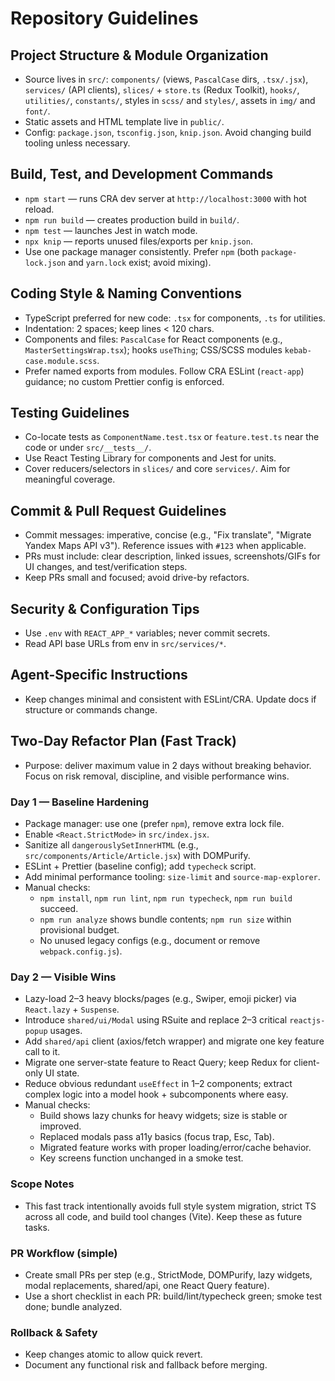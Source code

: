 # Repository Guidelines

## Project Structure & Module Organization
- Source lives in `src/`: `components/` (views, `PascalCase` dirs, `.tsx/.jsx`), `services/` (API clients), `slices/` + `store.ts` (Redux Toolkit), `hooks/`, `utilities/`, `constants/`, styles in `scss/` and `styles/`, assets in `img/` and `font/`.
- Static assets and HTML template live in `public/`.
- Config: `package.json`, `tsconfig.json`, `knip.json`. Avoid changing build tooling unless necessary.

## Build, Test, and Development Commands
- `npm start` — runs CRA dev server at `http://localhost:3000` with hot reload.
- `npm run build` — creates production build in `build/`.
- `npm test` — launches Jest in watch mode.
- `npx knip` — reports unused files/exports per `knip.json`.
- Use one package manager consistently. Prefer `npm` (both `package-lock.json` and `yarn.lock` exist; avoid mixing).

## Coding Style & Naming Conventions
- TypeScript preferred for new code: `.tsx` for components, `.ts` for utilities.
- Indentation: 2 spaces; keep lines < 120 chars.
- Components and files: `PascalCase` for React components (e.g., `MasterSettingsWrap.tsx`); hooks `useThing`; CSS/SCSS modules `kebab-case.module.scss`.
- Prefer named exports from modules. Follow CRA ESLint (`react-app`) guidance; no custom Prettier config is enforced.

## Testing Guidelines
- Co-locate tests as `ComponentName.test.tsx` or `feature.test.ts` near the code or under `src/__tests__/`.
- Use React Testing Library for components and Jest for units.
- Cover reducers/selectors in `slices/` and core `services/`. Aim for meaningful coverage.

## Commit & Pull Request Guidelines
- Commit messages: imperative, concise (e.g., "Fix translate", "Migrate Yandex Maps API v3"). Reference issues with `#123` when applicable.
- PRs must include: clear description, linked issues, screenshots/GIFs for UI changes, and test/verification steps.
- Keep PRs small and focused; avoid drive-by refactors.

## Security & Configuration Tips
- Use `.env` with `REACT_APP_*` variables; never commit secrets.
- Read API base URLs from env in `src/services/*`.

## Agent-Specific Instructions
- Keep changes minimal and consistent with ESLint/CRA. Update docs if structure or commands change.

## Two-Day Refactor Plan (Fast Track)

- Purpose: deliver maximum value in 2 days without breaking behavior. Focus on risk removal, discipline, and visible performance wins.

### Day 1 — Baseline Hardening
- Package manager: use one (prefer `npm`), remove extra lock file.
- Enable `<React.StrictMode>` in `src/index.jsx`.
- Sanitize all `dangerouslySetInnerHTML` (e.g., `src/components/Article/Article.jsx`) with DOMPurify.
- ESLint + Prettier (baseline config); add `typecheck` script.
- Add minimal performance tooling: `size-limit` and `source-map-explorer`.
- Manual checks:
  - `npm install`, `npm run lint`, `npm run typecheck`, `npm run build` succeed.
  - `npm run analyze` shows bundle contents; `npm run size` within provisional budget.
  - No unused legacy configs (e.g., document or remove `webpack.config.js`).

### Day 2 — Visible Wins
- Lazy-load 2–3 heavy blocks/pages (e.g., Swiper, emoji picker) via `React.lazy` + `Suspense`.
- Introduce `shared/ui/Modal` using RSuite and replace 2–3 critical `reactjs-popup` usages.
- Add `shared/api` client (axios/fetch wrapper) and migrate one key feature call to it.
- Migrate one server-state feature to React Query; keep Redux for client-only UI state.
- Reduce obvious redundant `useEffect` in 1–2 components; extract complex logic into a model hook + subcomponents where easy.
- Manual checks:
  - Build shows lazy chunks for heavy widgets; size is stable or improved.
  - Replaced modals pass a11y basics (focus trap, Esc, Tab).
  - Migrated feature works with proper loading/error/cache behavior.
  - Key screens function unchanged in a smoke test.

### Scope Notes
- This fast track intentionally avoids full style system migration, strict TS across all code, and build tool changes (Vite). Keep these as future tasks.

### PR Workflow (simple)
- Create small PRs per step (e.g., StrictMode, DOMPurify, lazy widgets, modal replacements, shared/api, one React Query feature).
- Use a short checklist in each PR: build/lint/typecheck green; smoke test done; bundle analyzed.

### Rollback & Safety
- Keep changes atomic to allow quick revert.
- Document any functional risk and fallback before merging.
